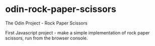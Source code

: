 # odin-rock-paper-scissors
The Odin Project - Rock Paper Scissors

First Javascript project - make a simple implementation of rock paper scissors, run from the browser console.
